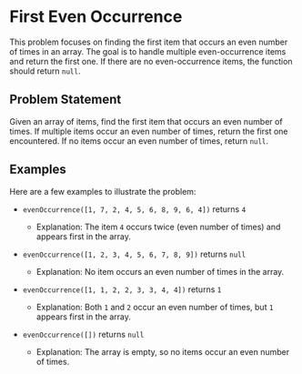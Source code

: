 # First Even Occurrence

This problem focuses on finding the first item that occurs an even number of times in an array. The goal is to handle multiple even-occurrence items and return the first one. If there are no even-occurrence items, the function should return `null`.

## Problem Statement

Given an array of items, find the first item that occurs an even number of times. If multiple items occur an even number of times, return the first one encountered. If no items occur an even number of times, return `null`.

## Examples

Here are a few examples to illustrate the problem:

- `evenOccurrence([1, 7, 2, 4, 5, 6, 8, 9, 6, 4])` returns `4`
  - Explanation: The item `4` occurs twice (even number of times) and appears first in the array.

- `evenOccurrence([1, 2, 3, 4, 5, 6, 7, 8, 9])` returns `null`
  - Explanation: No item occurs an even number of times in the array.

- `evenOccurrence([1, 1, 2, 2, 3, 3, 4, 4])` returns `1`
  - Explanation: Both `1` and `2` occur an even number of times, but `1` appears first in the array.

- `evenOccurrence([])` returns `null`
  - Explanation: The array is empty, so no items occur an even number of times.